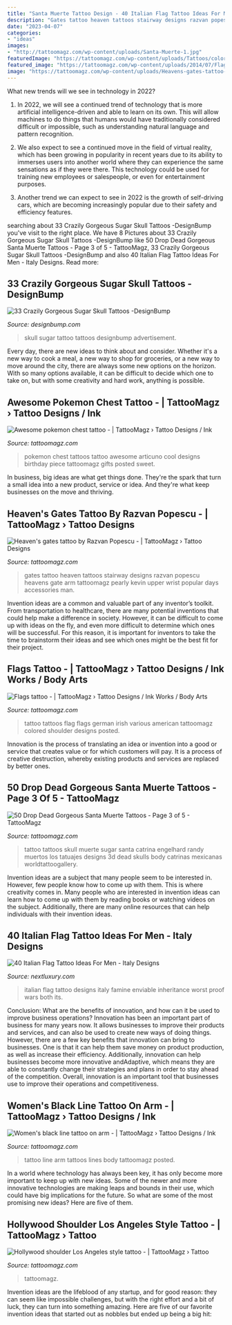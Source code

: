 ```yaml
---
title: "Santa Muerte Tattoo Design - 40 Italian Flag Tattoo Ideas For Men"
description: "Gates tattoo heaven tattoos stairway designs razvan popescu heavens gate arm tattoomagz pearly kevin upper wrist popular days accessories man"
date: "2023-04-07"
categories:
- "ideas"
images:
- "http://tattoomagz.com/wp-content/uploads/Santa-Muerte-1.jpg"
featuredImage: "https://tattoomagz.com/wp-content/uploads/Tattoos/colorful-tattoos/Hollywood-shoulder-Los-Angeles-style-tattoo.jpg"
featured_image: "https://tattoomagz.com/wp-content/uploads/2014/07/Flags-tattoo.jpg"
image: "https://tattoomagz.com/wp-content/uploads/Heavens-gates-tattoo-by-Razvan-Popescu.jpg"
---
```



What new trends will we see in technology in 2022?
1. In 2022, we will see a continued trend of technology that is more artificial intelligence-driven and able to learn on its own. This will allow machines to do things that humans would have traditionally considered difficult or impossible, such as understanding natural language and pattern recognition.
2. We also expect to see a continued move in the field of virtual reality, which has been growing in popularity in recent years due to its ability to immerses users into another world where they can experience the same sensations as if they were there. This technology could be used for training new employees or salespeople, or even for entertainment purposes.

3. Another trend we can expect to see in 2022 is the growth of self-driving cars, which are becoming increasingly popular due to their safety and efficiency features.

	

		
searching about 33 Crazily Gorgeous Sugar Skull Tattoos -DesignBump you've visit to the right place. We have 8 Pictures about 33 Crazily Gorgeous Sugar Skull Tattoos -DesignBump like 50 Drop Dead Gorgeous Santa Muerte Tattoos - Page 3 of 5 - TattooMagz, 33 Crazily Gorgeous Sugar Skull Tattoos -DesignBump and also 40 Italian Flag Tattoo Ideas For Men - Italy Designs. Read more:
		
    
## 33 Crazily Gorgeous Sugar Skull Tattoos -DesignBump

<img loading=lazy src="https://designbump.com/wp-content/uploads/2015/07/sugar-skull-tattoo-pictures.jpg" onerror="this.onerror=null;this.src='https://tse3.mm.bing.net/th?id=OIP.wiczE-L3AW1Gkp_mXZ947AHaMG&amp;pid=15.1';" alt="33 Crazily Gorgeous Sugar Skull Tattoos -DesignBump">

_Source: designbump.com_

>skull sugar tattoo tattoos designbump advertisement. 

	

Every day, there are new ideas to think about and consider. Whether it's a new way to cook a meal, a new way to shop for groceries, or a new way to move around the city, there are always some new options on the horizon. With so many options available, it can be difficult to decide which one to take on, but with some creativity and hard work, anything is possible.

    
## Awesome Pokemon Chest Tattoo - | TattooMagz › Tattoo Designs / Ink

<img loading=lazy src="https://tattoomagz.com/wp-content/uploads/Awesome-pokemon-chest-tattoo1-675x900.jpg" onerror="this.onerror=null;this.src='https://tse3.mm.bing.net/th?id=OIP.1YijHU8918-qV79LQaHVAAHaJ4&amp;pid=15.1';" alt="Awesome pokemon chest tattoo - | TattooMagz › Tattoo Designs / Ink">

_Source: tattoomagz.com_

>pokemon chest tattoos tattoo awesome articuno cool designs birthday piece tattoomagz gifts posted sweet. 

	

In business, big ideas are what get things done. They're the spark that turn a small idea into a new product, service or idea. And they're what keep businesses on the move and thriving.

    
## Heaven&#039;s Gates Tattoo By Razvan Popescu - | TattooMagz › Tattoo Designs

<img loading=lazy src="https://tattoomagz.com/wp-content/uploads/Heavens-gates-tattoo-by-Razvan-Popescu.jpg" onerror="this.onerror=null;this.src='https://tse3.mm.bing.net/th?id=OIP.UtZuJf2G65FBDpK2YL6wDQHaJ4&amp;pid=15.1';" alt="Heaven&#039;s gates tattoo by Razvan Popescu - | TattooMagz › Tattoo Designs">

_Source: tattoomagz.com_

>gates tattoo heaven tattoos stairway designs razvan popescu heavens gate arm tattoomagz pearly kevin upper wrist popular days accessories man. 

	

Invention ideas are a common and valuable part of any inventor’s toolkit. From transportation to healthcare, there are many potential inventions that could help make a difference in society. However, it can be difficult to come up with ideas on the fly, and even more difficult to determine which ones will be successful. For this reason, it is important for inventors to take the time to brainstorm their ideas and see which ones might be the best fit for their project.

    
## Flags Tattoo - | TattooMagz › Tattoo Designs / Ink Works / Body Arts

<img loading=lazy src="https://tattoomagz.com/wp-content/uploads/2014/07/Flags-tattoo.jpg" onerror="this.onerror=null;this.src='https://tse4.mm.bing.net/th?id=OIP.LSwpXzeYDB8LovVxJbyvygHaJ4&amp;pid=15.1';" alt="Flags tattoo - | TattooMagz › Tattoo Designs / Ink Works / Body Arts">

_Source: tattoomagz.com_

>tattoo tattoos flag flags german irish various american tattoomagz colored shoulder designs posted. 

	

Innovation is the process of translating an idea or invention into a good or service that creates value or for which customers will pay. It is a process of creative destruction, whereby existing products and services are replaced by better ones.

    
## 50 Drop Dead Gorgeous Santa Muerte Tattoos - Page 3 Of 5 - TattooMagz

<img loading=lazy src="http://tattoomagz.com/wp-content/uploads/Santa-Muerte-1.jpg" onerror="this.onerror=null;this.src='https://tse1.mm.bing.net/th?id=OIP.bwTQbb-7qUDwtBitEBnAngAAAA&amp;pid=15.1';" alt="50 Drop Dead Gorgeous Santa Muerte Tattoos - Page 3 of 5 - TattooMagz">

_Source: tattoomagz.com_

>tattoo tattoos skull muerte sugar santa catrina engelhard randy muertos los tatuajes designs 3d dead skulls body catrinas mexicanas worldtattoogallery. 

	

Invention ideas are a subject that many people seem to be interested in. However, few people know how to come up with them. This is where creativity comes in. Many people who are interested in invention ideas can learn how to come up with them by reading books or watching videos on the subject. Additionally, there are many online resources that can help individuals with their invention ideas.

    
## 40 Italian Flag Tattoo Ideas For Men - Italy Designs

<img loading=lazy src="http://nextluxury.com/wp-content/uploads/impressive-male-italian-flag-tattoo-designs.jpg" onerror="this.onerror=null;this.src='https://tse1.mm.bing.net/th?id=OIP.1Z4YaKjHAp0rCvv7q03I6AHaHa&amp;pid=15.1';" alt="40 Italian Flag Tattoo Ideas For Men - Italy Designs">

_Source: nextluxury.com_

>italian flag tattoo designs italy famine enviable inheritance worst proof wars both its. 

	

Conclusion: What are the benefits of innovation, and how can it be used to improve business operations?
Innovation has been an important part of business for many years now. It allows businesses to improve their products and services, and can also be used to create new ways of doing things. However, there are a few key benefits that innovation can bring to businesses. One is that it can help them save money on product production, as well as increase their efficiency. Additionally, innovation can help businesses become more innovative andAdaptive, which means they are able to constantly change their strategies and plans in order to stay ahead of the competition. Overall, innovation is an important tool that businesses use to improve their operations and competitiveness.

    
## Women&#039;s Black Line Tattoo On Arm - | TattooMagz › Tattoo Designs / Ink

<img loading=lazy src="https://tattoomagz.com/wp-content/uploads/2014/07/Womens-black-line-tattoo-on-arm.jpg" onerror="this.onerror=null;this.src='https://tse4.mm.bing.net/th?id=OIP.Xk3iXDSgCLVcokgNSZsrKwHaLJ&amp;pid=15.1';" alt="Women&#039;s black line tattoo on arm - | TattooMagz › Tattoo Designs / Ink">

_Source: tattoomagz.com_

>tattoo line arm tattoos lines body tattoomagz posted. 

	

In a world where technology has always been key, it has only become more important to keep up with new ideas. Some of the newer and more innovative technologies are making leaps and bounds in their use, which could have big implications for the future. So what are some of the most promising new ideas? Here are five of them.

    
## Hollywood Shoulder Los Angeles Style Tattoo - | TattooMagz › Tattoo

<img loading=lazy src="https://tattoomagz.com/wp-content/uploads/Tattoos/colorful-tattoos/Hollywood-shoulder-Los-Angeles-style-tattoo.jpg" onerror="this.onerror=null;this.src='https://tse2.mm.bing.net/th?id=OIP.z9bcoQrrM3rUvLPogNX7HwHaJ3&amp;pid=15.1';" alt="Hollywood shoulder Los Angeles style tattoo - | TattooMagz › Tattoo">

_Source: tattoomagz.com_

>tattoomagz. 

	

Invention ideas are the lifeblood of any startup, and for good reason: they can seem like impossible challenges, but with the right effort and a bit of luck, they can turn into something amazing. Here are five of our favorite invention ideas that started out as nobbles but ended up being a big hit:

